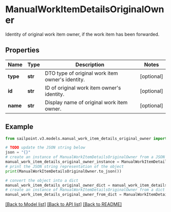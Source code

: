 # ManualWorkItemDetailsOriginalOwner

Identity of original work item owner, if the work item has been forwarded.

## Properties

Name | Type | Description | Notes
------------ | ------------- | ------------- | -------------
**type** | **str** | DTO type of original work item owner&#39;s identity. | [optional] 
**id** | **str** | ID of original work item owner&#39;s identity. | [optional] 
**name** | **str** | Display name of original work item owner. | [optional] 

## Example

```python
from sailpoint.v3.models.manual_work_item_details_original_owner import ManualWorkItemDetailsOriginalOwner

# TODO update the JSON string below
json = "{}"
# create an instance of ManualWorkItemDetailsOriginalOwner from a JSON string
manual_work_item_details_original_owner_instance = ManualWorkItemDetailsOriginalOwner.from_json(json)
# print the JSON string representation of the object
print(ManualWorkItemDetailsOriginalOwner.to_json())

# convert the object into a dict
manual_work_item_details_original_owner_dict = manual_work_item_details_original_owner_instance.to_dict()
# create an instance of ManualWorkItemDetailsOriginalOwner from a dict
manual_work_item_details_original_owner_from_dict = ManualWorkItemDetailsOriginalOwner.from_dict(manual_work_item_details_original_owner_dict)
```
[[Back to Model list]](../README.md#documentation-for-models) [[Back to API list]](../README.md#documentation-for-api-endpoints) [[Back to README]](../README.md)


